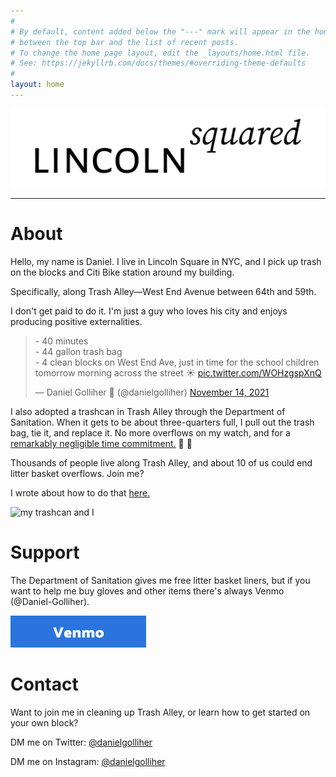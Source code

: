 ```yaml
---
#
# By default, content added below the "---" mark will appear in the home page
# between the top bar and the list of recent posts.
# To change the home page layout, edit the _layouts/home.html file.
# See: https://jekyllrb.com/docs/themes/#overriding-theme-defaults
#
layout: home
---
```


<img src="/lincolnsquared-header.png" alt="lincoln squared">

---

# About

Hello, my name is Daniel. I live in Lincoln Square in NYC, and I pick up trash on the blocks and Citi Bike station around my building. 

Specifically, along Trash Alley—West End Avenue between 64th and 59th.

I don't get paid to do it. I'm just a guy who loves his city and enjoys producing positive externalities.

<blockquote><p lang="en" dir="ltr">- 40 minutes <br>- 44 gallon trash bag<br>- 4 clean blocks on West End Ave, just in time for the school children tomorrow morning across the street ☀️ <a href="https://t.co/WOHzgspXnQ">pic.twitter.com/WOHzgspXnQ</a></p>&mdash; Daniel Golliher 🧭 (@danielgolliher) <a href="https://twitter.com/danielgolliher/status/1460016056391585797?ref_src=twsrc%5Etfw">November 14, 2021</a></blockquote> <script async src="https://platform.twitter.com/widgets.js" charset="utf-8"></script>  

I also adopted a trashcan in Trash Alley through the Department of Sanitation. When it gets to be about three-quarters full, I pull out the trash bag, tie it, and replace it. No more overflows on my watch, and for a <a href="https://twitter.com/danielgolliher/status/1490811183850573827?s=20&t=grki6xRPus7PSKOIzXDD0Q" target="_blank">remarkably negligible time commitment.</a> 💪 😤

Thousands of people live along Trash Alley, and about 10 of us could end litter basket overflows. Join me?

I wrote about how to do that <a href="https://ilovetheupperwestside.com/adopt-your-own-litter-basket-child/" target="_blank">here.</a>

<img src="https://ilovetheupperwestside.com/material/media/2022/02/adopt-a-trashcan-NYC.jpg" alt="my trashcan and I">

# Support

The Department of Sanitation gives me free litter basket liners, but if you want to help me buy gloves and other items there's always Venmo (@Daniel-Golliher).

<a href="https://venmo.com/u/daniel-golliher" target="_blank"> <img src="/venmo-button.png" alt="Support me with Venmo"> </a>

# Contact

Want to join me in cleaning up Trash Alley, or learn how to get started on your own block?

DM me on Twitter: [@danielgolliher](https://twitter.com/danielgolliher)

DM me on Instagram: [@danielgolliher](https://instagram.com/danielgolliher)

